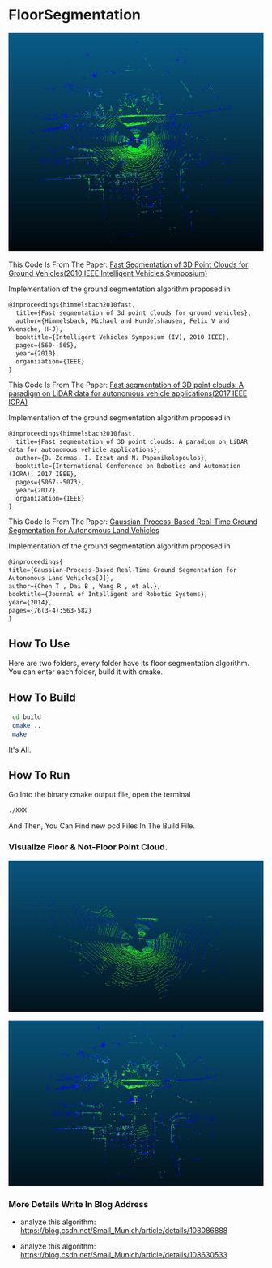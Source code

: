 # FloorSegmentation

![KITTI Point Cloud](Fast_segmentation_of_3d_point_clouds_for_ground_vehicles/image/origin.jpg)


This Code Is From The Paper: [Fast Segmentation of 3D Point Clouds for Ground Vehicles(2010 IEEE Intelligent Vehicles Symposium)](https://ieeexplore.ieee.org/document/5548059)

Implementation of the ground segmentation algorithm proposed in 
```
@inproceedings{himmelsbach2010fast,
  title={Fast segmentation of 3d point clouds for ground vehicles},
  author={Himmelsbach, Michael and Hundelshausen, Felix V and Wuensche, H-J},
  booktitle={Intelligent Vehicles Symposium (IV), 2010 IEEE},
  pages={560--565},
  year={2010},
  organization={IEEE}
}
```


This Code Is From The Paper: [Fast segmentation of 3D point clouds: A paradigm on LiDAR data for autonomous vehicle applications(2017 IEEE ICRA)](https://ieeexplore.ieee.org/document/7989591/)

Implementation of the ground segmentation algorithm proposed in 
```
@inproceedings{himmelsbach2010fast,
  title={Fast segmentation of 3D point clouds: A paradigm on LiDAR data for autonomous vehicle applications},
  author={D. Zermas, I. Izzat and N. Papanikolopoulos},
  booktitle={International Conference on Robotics and Automation (ICRA), 2017 IEEE},
  pages={5067--5073},
  year={2017},
  organization={IEEE}
}
```

This Code Is From The Paper: [Gaussian-Process-Based Real-Time Ground Segmentation for Autonomous Land Vehicles](https://www.researchgate.net/publication/271739703_Gaussian-Process-Based_Real-Time_Ground_Segmentation_for_Autonomous_Land_Vehicles)

Implementation of the ground segmentation algorithm proposed in 
```
@inproceedings{ 
title={Gaussian-Process-Based Real-Time Ground Segmentation for Autonomous Land Vehicles[J]},
author={Chen T , Dai B , Wang R , et al.},
booktitle={Journal of Intelligent and Robotic Systems}, 
year={2014}, 
pages={76(3-4):563-582}
}
```


## How To Use

Here are two folders, every folder have its floor segmentation algorithm. You can enter each folder, build it with cmake.


## How To Build 

```bash
 cd build 
 cmake ..
 make 

```

It's All.

## How To Run 

Go Into the binary cmake output file, open the terminal

```bash
./XXX
```

And Then, You Can Find new pcd Files In The Build File.

### Visualize Floor & Not-Floor Point Cloud.

![Segmentation Floor Point Cloud](Fast_segmentation_of_3d_point_clouds_for_ground_vehicles/image/floor.jpg)

![Segmentation No Floor Point Cloud](Fast_segmentation_of_3d_point_clouds_for_ground_vehicles/image/nofloor.jpg)


### More Details Write In Blog Address

* analyze this algorithm: https://blog.csdn.net/Small_Munich/article/details/108086888 

* analyze this algorithm: https://blog.csdn.net/Small_Munich/article/details/108630533